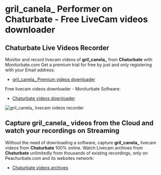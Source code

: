 # gril_canela_ Performer on Chaturbate - Free LiveCam videos downloader

## Chaturbate Live Videos Recorder

Monitor and record livecam videos of **gril_canela_** from **Chaturbate** with Moniturbate.com
Get a premium trial for free by just and only registering with your Email address:
* [gril_canela_ Premium videos downloader](https://moniturbate.com/request-demo-licence-key.html)

Free livecam videos downloader - Moniturbate Software:
* [Chaturbate videos downloader](https://moniturbate.com/moniturbate-download-software.html)

![gril_canela_ livecam videos recorder](https://peachurnet.com/templates/moniturbate-software.png)


## Capture gril_canela_ videos from the Cloud and watch your recordings on Streaming

Without the need of downloading a software, capture **gril_canela_** livecam videos from **Chaturbate** 100% online.
Watch Livecam archives from **Chaturbate** unlimitedly from thousands of existing recordings, only on Peachurbate.com and its websites network:
* [Chaturbate videos archives](https://peachurnet.com/)